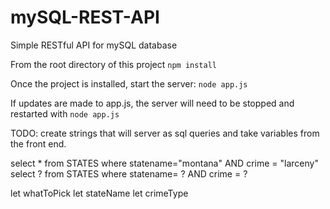 # mySQL-REST-API

Simple RESTful API for mySQL database

From the root directory of this project
`npm install`

Once the project is installed, start the server:
`node app.js`

If updates are made to app.js, the server will need to be stopped and restarted with
`node app.js`

TODO: create strings that will server as sql queries and take variables from the front end.

select \* from STATES where statename="montana" AND crime = "larceny"
select ? from STATES where statename= ? AND crime = ?

let whatToPick
let stateName
let crimeType
